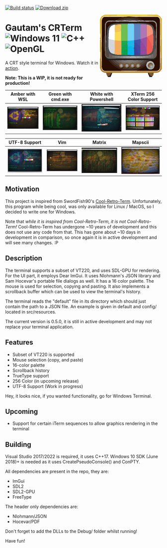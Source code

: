 [![Build status](https://ci.appveyor.com/api/projects/status/ksqojxpjtqo3k4bk?svg=true)](https://ci.appveyor.com/project/RelativisticMechanic/crterm) [![Download zip](https://custom-icon-badges.demolab.com/badge/-Download-blue?style=for-the-badge&logo=download&logoColor=white "Download zip")](https://github.com/RelativisticMechanic/CRTerm/releases/tag/0.5.0)


<img align="right" width="200" height="200" src="images/crterm-logo.png">



# Gautam's CRTerm ![Windows 11](https://img.shields.io/badge/Windows%2011-%230079d5.svg?style=for-the-badge&logo=Windows%2011&logoColor=white) ![C++](https://img.shields.io/badge/c++-%2300599C.svg?style=for-the-badge&logo=c%2B%2B&logoColor=white) ![OpenGL](https://img.shields.io/badge/OpenGL-%23FFFFFF.svg?style=for-the-badge&logo=opengl)

A CRT style terminal for Windows. Watch it in [action](https://www.youtube.com/watch?v=2HmNPndbZS4).

<b>Note: This is a WIP, it is not ready for production!</b>

| Amber with WSL          | Green with cmd.exe      | White with Powershell    | XTerm 256 Color Support    |
| ----------------------  | ----------------------- | ----------------------   | -------------------------- |
|![](images/wsl-amber.png)|![](images/cmd-green.png)| ![](images/winfetch.png) | ![](./images/256color.png) |


| UTF-8 Support | Vim                 | Matrix                  | Mapscii                 |
| ------------------   | ------------------- | ----------------------- | ----------------------- |
| ![](images/utf8.png) | ![](images/vim.png) | ![](images/cmatrix.png) | ![](images/mapscii.png) |

## Motivation

This project is inspired from SwordFish90's [Cool-Retro-Term](https://github.com/Swordfish90/cool-retro-term). Unfortunately, this program while being cool, was only available for Linux / MacOS, so I decided to write one for Windows. 

Note that <i>while it is inspired from Cool-Retro-Term, it is not Cool-Retro-Term!</i> Cool-Retro-Term has undergone ~10 years of development and this does not use any code from that. This has gone about ~10 days in development in comparison, so once again it is in active development and will see many changes. :P

## Description

The terminal supports a subset of VT220, and uses SDL-GPU for rendering. For the UI part, it employs Dear ImGui. It uses Nlohmann's JSON library and Sam Hocevar's portable file dialogs as well. It has a 16 color palette. The mouse is used for selection, copying and pasting. It also implements a scrollback buffer which can be used to view the terminal's history.

The terminal reads the "default" file in its directory which should just contain the path to a JSON file. An example is given in default and config/ located in src/resources. 

The current version is 0.5.0, it is still in active development and may not replace your terminal application.

## Features

* Subset of VT220 is supported
* Mouse selection (copy, and paste)
* 16-color palette
* Scrollback history
* TrueType support
* 256 Color (in upcoming release)
* UTF-8 Support (Work in progress)

Hey, it looks nice, if you wanted functionality, go for Windows Terminal.

## Upcoming

* Support for certain iTerm sequences to allow graphics rendering in the terminal

## Building

Visual Studio 2017/2022 is required, it uses C++17. Windows 10 SDK (June 2018)+ is needed as it uses CreatePseudoConsole() and ConPTY. 

All dependencies are present in the repo, they are:

- ImGui
- SDL2
- SDL2-GPU
- FreeType

The header only dependencies are:

- Nlohmann/JSON
- Hocevar/PDF

Don't forget to add the DLLs to the Debug/ folder whilst running!

Have fun!
